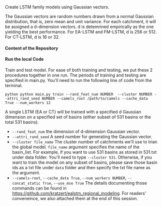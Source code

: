 Create LSTM family models using Gaussian vectors. 

The Gaussian vectors are random numbers drawn from a normal Gaussian distribution, that is, zero mean and unit variance. For each catchment, it will be assigned a d-dimension vectors. d is detemrined empirically as the one yielding the best performance. 
For EA-LSTM and FM-LSTM, d is 256 or 512. For CT-LSTM, d is 16 or 32. 

#### Content of the Repository

#### Run the local Code
Train and test model. For ease of both training and testing, we put these 2 procedures together in one run. The periods of training and testing are specified in main.py. You'll need to run the following line of code from the terminal. 
```
python python main.py train --rand_feat_num NUMBER  --cluster NUMBER --attri_rand_seed NUMBER --camels_root /path/to/camels --cache_data True --num_workers 12
```
A single LSTM (EA or CT) will be trained with a specified d Gaussian dimension on a specified set of basins (either subset of 531 basins or the total 531 basins).
- ```--rand_feat_num``` the dimension of d-dimension Gaussian vector. 
- ```--attri_rand_seed``` A seed number for generating the Gaussian vector. 
- ```--cluster file_name``` The cluster number of catchments we'll use to trian the global model. ```file_name``` argument specifies the name of the basin_list. For example, if you want to use 531 basins as stored in 531.txt under data folder. You'll need to type ```--cluster 531```. Otherwise, if you want to train the model on any subset of basins, please save those basin ids as a txt file under ```data``` folder and then specify the txt file name as the argument. 
- ```--camels-root```, ```--cache_data True```, ```--num_workers NUMBER```, ```--concat_static True```, ```--use_mse True``` The details documenting those commands can be found in https://github.com/kratzert/ealstm_regional_modeling. For readers' conveneince, we also attached them at the end of this session. 



